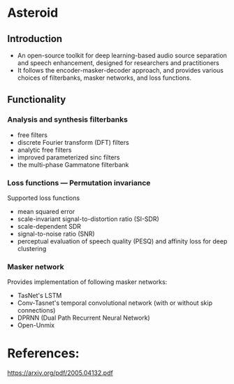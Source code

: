 # Asteroid

## Introduction

- An open-source  toolkit for deep learning-based
audio source separation and speech enhancement, designed for
researchers and practitioners
- It follows the encoder-masker-decoder approach, and
provides various choices of filterbanks, masker networks, and
loss functions.

## Functionality

### Analysis and synthesis filterbanks

- free filters
- discrete Fourier transform (DFT) filters
- analytic free filters
- improved parameterized sinc filters
- the multi-phase Gammatone filterbank

### Loss functions — Permutation invariance
Supported loss functions 

- mean squared error
- scale-invariant signal-to-distortion ratio (SI-SDR)
- scale-dependent SDR
- signal-to-noise ratio (SNR)
- perceptual evaluation of speech quality (PESQ) and affinity loss for deep clustering 

### Masker network
Provides implementation of following masker networks:
- TasNet's LSTM
- Conv-Tasnet's temporal convolutional network
(with or without skip connections)
- DPRNN (Dual Path Recurrent Neural Network)
- Open-Unmix

# References:
https://arxiv.org/pdf/2005.04132.pdf
